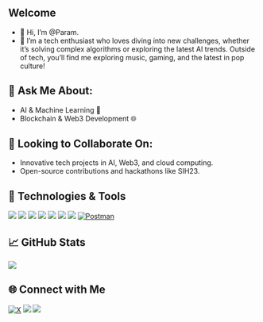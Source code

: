 ## **Welcome** 
- 👋 Hi, I’m @Param. 
- 👀 
  I’m a tech enthusiast who loves diving into new challenges, whether it’s solving complex algorithms or exploring the latest AI trends. Outside of tech, you’ll find me exploring music, gaming, and the latest in pop culture!

## **💬 Ask Me About:**<br>
- AI & Machine Learning 🧠<br>
- Blockchain & Web3 Development 🌐<br>

## **👯 Looking to Collaborate On:**<br>
- Innovative tech projects in AI, Web3, and cloud computing.<br>
- Open-source contributions and hackathons like SIH23.

## 🚀 Technologies & Tools
![](https://img.shields.io/badge/-3776AB?style=flat&logo=python&logoColor=white)
[![](https://img.shields.io/badge/-00599C?style=flat&logo=c%2B%2B&logoColor=white)](https://isocpp.org/)
[![](https://img.shields.io/badge/-FF6F00?style=flat&logo=tensorflow&logoColor=white)](https://www.tensorflow.org/)
[![](https://img.shields.io/badge/-A8B9CC?style=flat&logo=c&logoColor=white)](https://en.cppreference.com/w/c)
[![](https://img.shields.io/badge/-%23E34F26?style=flat&logo=html5&logoColor=white)](https://developer.mozilla.org/en-US/docs/Web/HTML)
[![](https://img.shields.io/badge/-%231572B6?style=flat&logo=css3&logoColor=white)](https://developer.mozilla.org/en-US/docs/Web/CSS)
[![](https://img.shields.io/badge/-4285F4?style=flat&logo=googlecloud&logoColor=white)](https://cloud.google.com/)
[![Postman](https://img.shields.io/badge/-FF6C37?style=flat&logo=postman&logoColor=white)](https://www.postman.com/)


## 📈 GitHub Stats
![](https://github-readme-stats.vercel.app/api?username=param20h&show_icons=true&theme=radical)

## 🌐 Connect with Me
[![X](https://img.shields.io/badge/X-1DA1F2?style=flat&logo=twitter&logoColor=white)](https://x.com/param20h)
[![](https://img.shields.io/badge/-E4405F?style=flat&logo=instagram&logoColor=white)](https://www.instagram.com/param.060)
[![](https://img.shields.io/badge/-0077B5?style=flat&logo=linkedin&logoColor=white)](https://www.linkedin.com/in/param20h)

